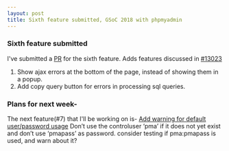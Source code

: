 ```yaml
---
layout: post
title: Sixth feature submitted, GSoC 2018 with phpmyadmin
---
```


### Sixth feature submitted
I've submitted a [PR](https://github.com/phpmyadmin/phpmyadmin/pull/14436) for the sixth feature.
Adds features discussed in [#13023](https://github.com/phpmyadmin/phpmyadmin/issues/13023)
1. Show ajax errors at the bottom of the page, instead of showing them in a popup.
2. Add copy query button for errors in processing sql queries.

### Plans for next week-
The next feature(#7) that I'll be working on is-
[Add warning for default user/password usage](https://github.com/phpmyadmin/phpmyadmin/issues/12603)
Don’t use the controluser ‘pma’ if it does not yet exist and don’t use ‘pmapass’ as password.
consider testing if pma:pmapass is used, and warn about it?